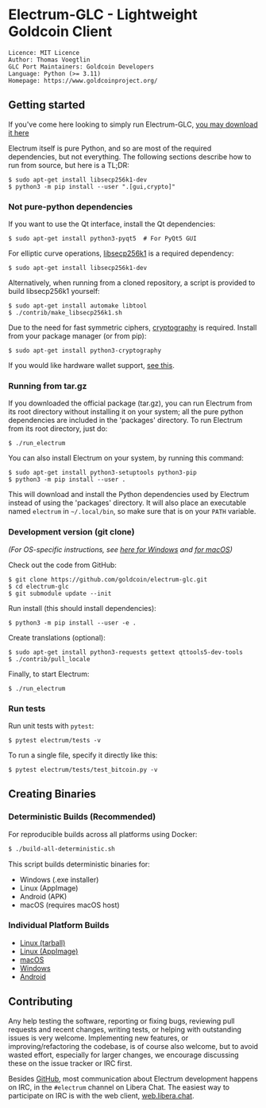 # Electrum-GLC - Lightweight Goldcoin Client

```
Licence: MIT Licence
Author: Thomas Voegtlin
GLC Port Maintainers: Goldcoin Developers
Language: Python (>= 3.11)
Homepage: https://www.goldcoinproject.org/
```
## Getting started

If you've come here looking to simply run Electrum-GLC,
[you may download it here](https://www.goldcoinproject.org/downloads.html)

Electrum itself is pure Python, and so are most of the required dependencies,
but not everything. The following sections describe how to run from source, but here
is a TL;DR:

```
$ sudo apt-get install libsecp256k1-dev
$ python3 -m pip install --user ".[gui,crypto]"
```

### Not pure-python dependencies

If you want to use the Qt interface, install the Qt dependencies:
```
$ sudo apt-get install python3-pyqt5  # For PyQt5 GUI
```

For elliptic curve operations, [libsecp256k1](https://github.com/bitcoin-core/secp256k1) is a required dependency:
```
$ sudo apt-get install libsecp256k1-dev
```
Alternatively, when running from a cloned repository, a script is provided to build
libsecp256k1 yourself:
```
$ sudo apt-get install automake libtool
$ ./contrib/make_libsecp256k1.sh
```

Due to the need for fast symmetric ciphers, [cryptography](https://github.com/pyca/cryptography) is required.
Install from your package manager (or from pip):
```
$ sudo apt-get install python3-cryptography
```

If you would like hardware wallet support, [see this](https://github.com/spesmilo/electrum-docs/blob/master/hardware-linux.rst).


### Running from tar.gz

If you downloaded the official package (tar.gz), you can run Electrum from its root directory without installing it on your
system; all the pure python dependencies are included in the 'packages' directory. To run Electrum from its root directory, just do:
```
$ ./run_electrum
```
You can also install Electrum on your system, by running this command:
```
$ sudo apt-get install python3-setuptools python3-pip
$ python3 -m pip install --user .
```

This will download and install the Python dependencies used by Electrum instead of using the 'packages' directory.
It will also place an executable named `electrum` in `~/.local/bin`, so make sure that is on your `PATH` variable.


### Development version (git clone)

_(For OS-specific instructions, see [here for Windows](contrib/build-wine/README_windows.md) and [for macOS](contrib/osx/README_macos.md))_

Check out the code from GitHub:
```
$ git clone https://github.com/goldcoin/electrum-glc.git
$ cd electrum-glc
$ git submodule update --init
```

Run install (this should install dependencies):
```
$ python3 -m pip install --user -e .
```

Create translations (optional):
```
$ sudo apt-get install python3-requests gettext qttools5-dev-tools
$ ./contrib/pull_locale
```

Finally, to start Electrum:
```
$ ./run_electrum
```

### Run tests

Run unit tests with `pytest`:
```
$ pytest electrum/tests -v
```

To run a single file, specify it directly like this:
```
$ pytest electrum/tests/test_bitcoin.py -v
```

## Creating Binaries

### Deterministic Builds (Recommended)

For reproducible builds across all platforms using Docker:

```bash
$ ./build-all-deterministic.sh
```

This script builds deterministic binaries for:
- Windows (.exe installer)
- Linux (AppImage) 
- Android (APK)
- macOS (requires macOS host)

### Individual Platform Builds

- [Linux (tarball)](contrib/build-linux/sdist/README.md)
- [Linux (AppImage)](contrib/build-linux/appimage/README.md)
- [macOS](contrib/osx/README.md)
- [Windows](contrib/build-wine/README.md)
- [Android](contrib/android/Readme.md)


## Contributing

Any help testing the software, reporting or fixing bugs, reviewing pull requests and recent changes, writing tests, or helping with outstanding issues is very welcome. Implementing new features, or improving/refactoring the codebase, is of course also welcome, but to avoid wasted effort, especially for larger changes, we encourage discussing these on the issue tracker or IRC first.

Besides [GitHub](https://github.com/goldcoin/electrum-glc), most communication about Electrum development happens on IRC, in the
`#electrum` channel on Libera Chat. The easiest way to participate on IRC is with the web client, [web.libera.chat](https://web.libera.chat/#electrum).